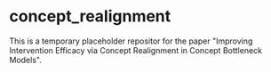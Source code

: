 # concept_realignment

This is a temporary placeholder repositor for the paper "Improving Intervention Efficacy via Concept Realignment in Concept Bottleneck Models".
